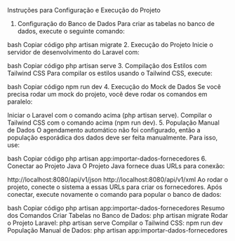 Instruções para Configuração e Execução do Projeto
1. Configuração do Banco de Dados
Para criar as tabelas no banco de dados, execute o seguinte comando:

bash
Copiar código
php artisan migrate
2. Execução do Projeto
Inicie o servidor de desenvolvimento do Laravel com:

bash
Copiar código
php artisan serve
3. Compilação dos Estilos com Tailwind CSS
Para compilar os estilos usando o Tailwind CSS, execute:

bash
Copiar código
npm run dev
4. Execução do Mock de Dados
Se você precisa rodar um mock do projeto, você deve rodar os comandos em paralelo:

Iniciar o Laravel com o comando acima (php artisan serve).
Compilar o Tailwind CSS com o comando acima (npm run dev).
5. População Manual de Dados
O agendamento automático não foi configurado, então a população esporádica dos dados deve ser feita manualmente. Para isso, use:

bash
Copiar código
php artisan app:importar-dados-fornecedores
6. Conectar ao Projeto Java
O Projeto Java fornece duas URLs para conexão:

http://localhost:8080/api/v1/json
http://localhost:8080/api/v1/xml
Ao rodar o projeto, conecte o sistema a essas URLs para criar os fornecedores. Após conectar, execute novamente o comando para popular o banco de dados:

bash
Copiar código
php artisan app:importar-dados-fornecedores
Resumo dos Comandos
Criar Tabelas no Banco de Dados: php artisan migrate
Rodar o Projeto Laravel: php artisan serve
Compilar o Tailwind CSS: npm run dev
População Manual de Dados: php artisan app:importar-dados-fornecedores
